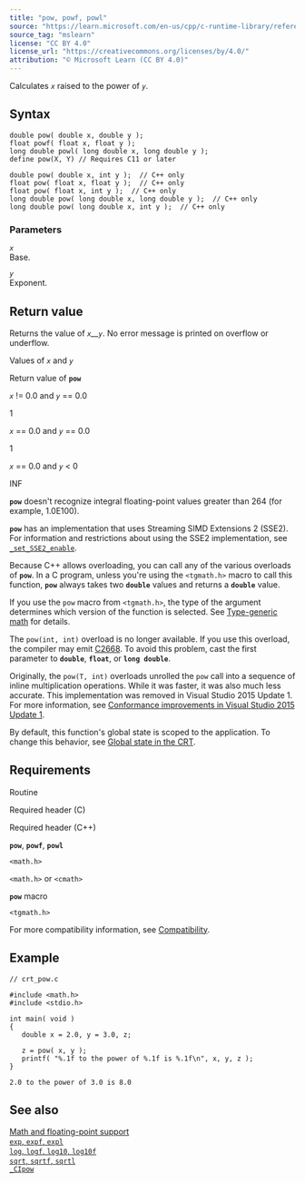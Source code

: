 ```yaml
---
title: "pow, powf, powl"
source: "https://learn.microsoft.com/en-us/cpp/c-runtime-library/reference/pow-powf-powl?view=msvc-170"
source_tag: "mslearn"
license: "CC BY 4.0"
license_url: "https://creativecommons.org/licenses/by/4.0/"
attribution: "© Microsoft Learn (CC BY 4.0)"
---
```

Calculates _`x`_ raised to the power of _`y`_.

## Syntax

```
double pow( double x, double y );
float powf( float x, float y );
long double powl( long double x, long double y );
define pow(X, Y) // Requires C11 or later

double pow( double x, int y );  // C++ only
float pow( float x, float y );  // C++ only
float pow( float x, int y );  // C++ only
long double pow( long double x, long double y );  // C++ only
long double pow( long double x, int y );  // C++ only
```

### Parameters

_`x`_  
Base.

_`y`_  
Exponent.

## Return value

Returns the value of _`x`__`y`_. No error message is printed on overflow or underflow.

Values of _`x`_ and _`y`_

Return value of **`pow`**

_`x`_ != 0.0 and _`y`_ == 0.0

1

_`x`_ == 0.0 and _`y`_ == 0.0

1

_`x`_ == 0.0 and _`y`_ < 0

INF

**`pow`** doesn't recognize integral floating-point values greater than 264 (for example, 1.0E100).

**`pow`** has an implementation that uses Streaming SIMD Extensions 2 (SSE2). For information and restrictions about using the SSE2 implementation, see [`_set_SSE2_enable`](https://learn.microsoft.com/en-us/cpp/c-runtime-library/reference/set-sse2-enable?view=msvc-170).

Because C++ allows overloading, you can call any of the various overloads of **`pow`**. In a C program, unless you're using the `<tgmath.h>` macro to call this function, **`pow`** always takes two **`double`** values and returns a **`double`** value.

If you use the `pow` macro from `<tgmath.h>`, the type of the argument determines which version of the function is selected. See [Type-generic math](https://learn.microsoft.com/en-us/cpp/c-runtime-library/tgmath?view=msvc-170) for details.

The `pow(int, int)` overload is no longer available. If you use this overload, the compiler may emit [C2668](https://learn.microsoft.com/en-us/cpp/error-messages/compiler-errors-2/compiler-error-c2668?view=msvc-170). To avoid this problem, cast the first parameter to **`double`**, **`float`**, or **`long double`**.

Originally, the `pow(T, int)` overloads unrolled the `pow` call into a sequence of inline multiplication operations. While it was faster, it was also much less accurate. This implementation was removed in Visual Studio 2015 Update 1. For more information, see [Conformance improvements in Visual Studio 2015 Update 1](https://learn.microsoft.com/en-us/cpp/porting/visual-cpp-what-s-new-2003-through-2015?view=msvc-170).

By default, this function's global state is scoped to the application. To change this behavior, see [Global state in the CRT](https://learn.microsoft.com/en-us/cpp/c-runtime-library/global-state?view=msvc-170).

## Requirements

Routine

Required header (C)

Required header (C++)

**`pow`**, **`powf`**, **`powl`**

`<math.h>`

`<math.h>` or `<cmath>`

**`pow`** macro

`<tgmath.h>`

For more compatibility information, see [Compatibility](https://learn.microsoft.com/en-us/cpp/c-runtime-library/compatibility?view=msvc-170).

## Example

```
// crt_pow.c

#include <math.h>
#include <stdio.h>

int main( void )
{
   double x = 2.0, y = 3.0, z;

   z = pow( x, y );
   printf( "%.1f to the power of %.1f is %.1f\n", x, y, z );
}
```

```
2.0 to the power of 3.0 is 8.0
```

## See also

[Math and floating-point support](https://learn.microsoft.com/en-us/cpp/c-runtime-library/floating-point-support?view=msvc-170)  
[`exp`, `expf`, `expl`](https://learn.microsoft.com/en-us/cpp/c-runtime-library/reference/exp-expf?view=msvc-170)  
[`log`, `logf`, `log10`, `log10f`](https://learn.microsoft.com/en-us/cpp/c-runtime-library/reference/log-logf-log10-log10f?view=msvc-170)  
[`sqrt`, `sqrtf`, `sqrtl`](https://learn.microsoft.com/en-us/cpp/c-runtime-library/reference/sqrt-sqrtf-sqrtl?view=msvc-170)  
[`_CIpow`](https://learn.microsoft.com/en-us/cpp/c-runtime-library/cipow?view=msvc-170)